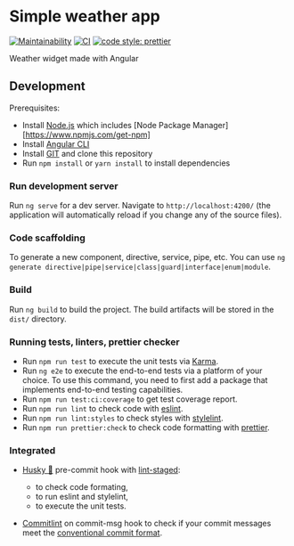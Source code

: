 # Simple weather app

[![Maintainability](https://api.codeclimate.com/v1/badges/9f5d9a6f9c1474a8da0b/maintainability)](https://codeclimate.com/github/maks-stupak/simple-weather-app/maintainability)
[![CI](https://github.com/maks-stupak/simple-weather-app/actions/workflows/ci.yml/badge.svg)](https://github.com/maks-stupak/simple-weather-app/actions/workflows/ci.yml)
[![code style: prettier](https://img.shields.io/badge/code_style-prettier-ff69b4.svg?style=flat-square)](https://github.com/prettier/prettier)

Weather widget made with Angular

## Development

Prerequisites:

- Install [Node.js](https://nodejs.org/) which includes [Node Package Manager][https://www.npmjs.com/get-npm]
- Install [Angular CLI](https://angular.io/cli)
- Install [GIT](https://git-scm.com/) and clone this repository
- Run `npm install` or `yarn install` to install dependencies

### Run development server

Run `ng serve` for a dev server. Navigate to `http://localhost:4200/` (the application will automatically reload if you change any of the source files).

### Code scaffolding

To generate a new component, directive, service, pipe, etc. You can use `ng generate directive|pipe|service|class|guard|interface|enum|module`.

### Build

Run `ng build` to build the project. The build artifacts will be stored in the `dist/` directory.

### Running tests, linters, prettier checker

- Run `npm run test` to execute the unit tests via [Karma](https://karma-runner.github.io).
- Run `ng e2e` to execute the end-to-end tests via a platform of your choice. To use this command, you need to first add a package that implements end-to-end testing capabilities.
- Run `npm run test:ci:coverage` to get test coverage report.
- Run `npm run lint` to check code with [eslint](https://eslint.org/).
- Run `npm run lint:styles` to check styles with [stylelint](https://stylelint.io/).
- Run `npm run prettier:check` to check code formatting with [prettier](https://prettier.io/).

### Integrated

- [Husky 🐶](https://typicode.github.io/husky/) pre-commit hook with [lint-staged](https://github.com/okonet/lint-staged):

  - to check code formating,
  - to run eslint and stylelint,
  - to execute the unit tests.

- [Commitlint](https://commitlint.js.org/) on commit-msg hook to check if your commit messages meet the [conventional commit format](https://www.conventionalcommits.org/en/v1.0.0/).

